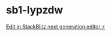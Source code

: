 # sb1-lypzdw

[Edit in StackBlitz next generation editor ⚡️](https://stackblitz.com/~/github.com/jackjohns19/sb1-lypzdw)